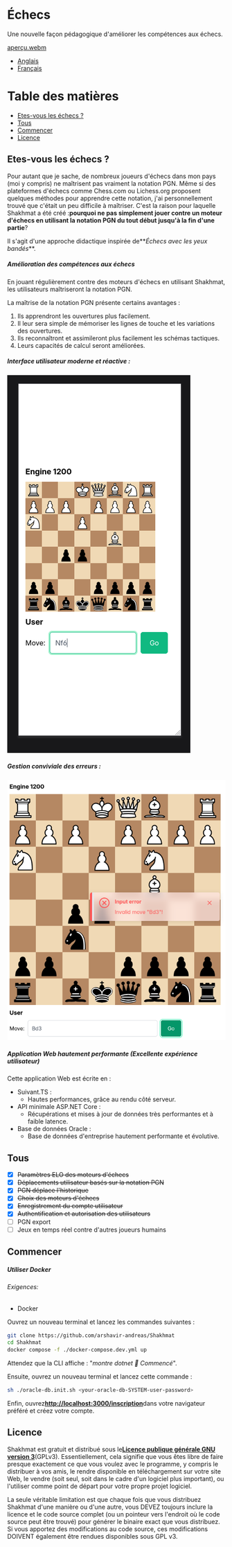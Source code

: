 # Échecs

Une nouvelle façon pédagogique d'améliorer les compétences aux échecs.

[aperçu.webm](https://github.com/user-attachments/assets/5a50ab63-64f9-4f35-be49-6e7fda61cd3c)

-   [Anglais](https://github.com/arshavir-andreas/Shakhmat/blob/main/README.md)
-   [Français](https://github.com/arshavir-andreas/Shakhmat/blob/main/README.fr.md)

# Table des matières

-   [Etes-vous les échecs ?](#why-shakhmat)
-   [Tous](#todos "Features")
-   [Commencer](#getting-started)
-   [Licence](#license)

## Etes-vous les échecs ?

Pour autant que je sache, de nombreux joueurs d'échecs dans mon pays (moi y compris) ne maîtrisent pas vraiment la notation PGN. Même si des plateformes d'échecs comme Chess.com ou Lichess.org proposent quelques méthodes pour apprendre cette notation, j'ai personnellement trouvé que c'était un peu difficile à maîtriser. C'est la raison pour laquelle Shakhmat a été créé :**pourquoi ne pas simplement jouer contre un moteur d'échecs en utilisant la notation PGN du tout début jusqu'à la fin d'une partie**?

Il s'agit d'une approche didactique inspirée de**_Échecs avec les yeux bandés_**.

##### Amélioration des compétences aux échecs

En jouant régulièrement contre des moteurs d'échecs en utilisant Shakhmat, les utilisateurs maîtriseront la notation PGN.

La maîtrise de la notation PGN présente certains avantages :

1.  Ils apprendront les ouvertures plus facilement.
2.  Il leur sera simple de mémoriser les lignes de touche et les variations des ouvertures.
3.  Ils reconnaîtront et assimileront plus facilement les schémas tactiques.
4.  Leurs capacités de calcul seront améliorées.

##### Interface utilisateur moderne et réactive :

![1726143997279](docs/mobile-version.png)

##### Gestion conviviale des erreurs :

![1726144142931](docs/error-handling.png)

##### Application Web hautement performante (Excellente expérience utilisateur)

Cette application Web est écrite en :

-   Suivant.TS :
    -   Hautes performances, grâce au rendu côté serveur.
-   API minimale ASP.NET Core :
    -   Récupérations et mises à jour de données très performantes et à faible latence.
-   Base de données Oracle :
    -   Base de données d'entreprise hautement performante et évolutive.

## Tous

-   [x] ~~Paramètres ELO des moteurs d'échecs~~
-   [x] ~~Déplacements utilisateur basés sur la notation PGN~~
-   [x] ~~PGN déplace l'historique~~
-   [x] ~~Choix des moteurs d'échecs~~
-   [x] ~~Enregistrement du compte utilisateur~~
-   [x] ~~Authentification et autorisation des utilisateurs~~
-   [ ] PGN export
-   [ ] Jeux en temps réel contre d'autres joueurs humains

## Commencer

##### Utiliser Docker

###### Exigences:

-   Docker

Ouvrez un nouveau terminal et lancez les commandes suivantes :

```bash
git clone https://github.com/arshavir-andreas/Shakhmat
cd Shakhmat
docker compose -f ./docker-compose.dev.yml up
```

Attendez que la CLI affiche : "_montre dotnet 🚀 Commencé_".

Ensuite, ouvrez un nouveau terminal et lancez cette commande :

```bash
sh ./oracle-db.init.sh <your-oracle-db-SYSTEM-user-password>
```

Enfin, ouvrez[**http://localhost:3000/inscription**](http://localhost:3000/sign-up)dans votre navigateur préféré et créez votre compte.

## Licence

Shakhmat est gratuit et distribué sous le[**Licence publique générale GNU version 3**](https://github.com/arshavir-andreas/Shakhmat/blob/main/LICENSE)(GPLv3). Essentiellement, cela signifie que vous êtes libre de faire presque exactement ce que vous voulez avec le programme, y compris le distribuer à vos amis, le rendre disponible en téléchargement sur votre site Web, le vendre (soit seul, soit dans le cadre d'un logiciel plus important), ou l'utiliser comme point de départ pour votre propre projet logiciel.

La seule véritable limitation est que chaque fois que vous distribuez Shakhmat d'une manière ou d'une autre, vous DEVEZ toujours inclure la licence et le code source complet (ou un pointeur vers l'endroit où le code source peut être trouvé) pour générer le binaire exact que vous distribuez. Si vous apportez des modifications au code source, ces modifications DOIVENT également être rendues disponibles sous GPL v3.
